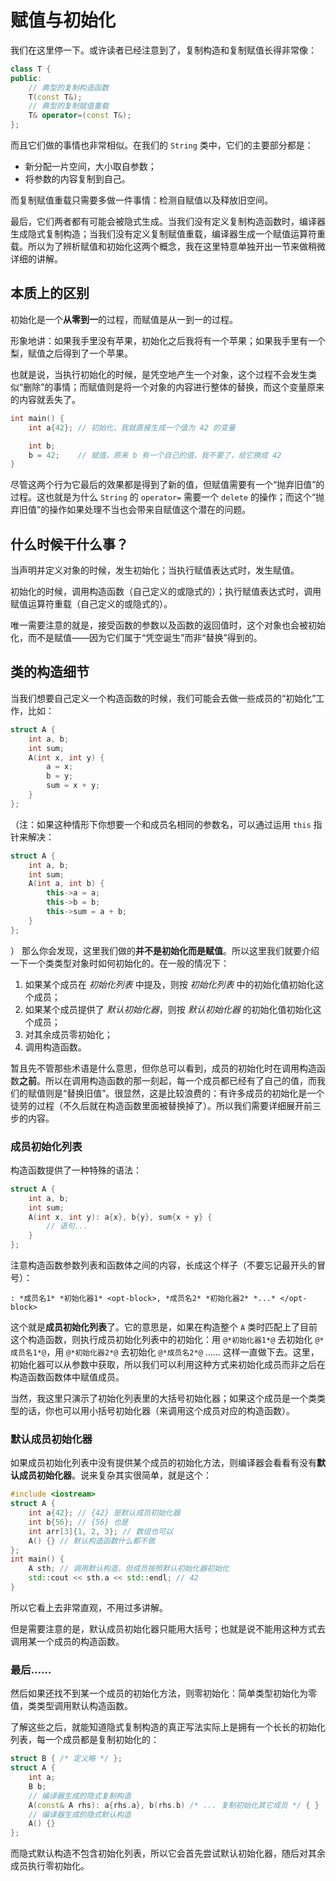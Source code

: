 # 赋值与初始化

我们在这里停一下。或许读者已经注意到了，复制构造和复制赋值长得非常像：
```cpp
class T {
public:
    // 典型的复制构造函数
    T(const T&);
    // 典型的复制赋值重载
    T& operator=(const T&);
};
```

而且它们做的事情也非常相似。在我们的 `String` 类中，它们的主要部分都是：
- 新分配一片空间，大小取自参数；
- 将参数的内容复制到自己。

而复制赋值重载只需要多做一件事情：检测自赋值以及释放旧空间。

最后，它们两者都有可能会被隐式生成。当我们没有定义复制构造函数时，编译器生成隐式复制构造；当我们没有定义复制赋值重载，编译器生成一个赋值运算符重载。所以为了辨析赋值和初始化这两个概念，我在这里特意单独开出一节来做稍微详细的讲解。

## 本质上的区别

初始化是一个**从零到一**的过程，而赋值是从一到一的过程。

形象地讲：如果我手里没有苹果，初始化之后我将有一个苹果；如果我手里有一个梨，赋值之后得到了一个苹果。

也就是说，当执行初始化的时候，是凭空地产生一个对象，这个过程不会发生类似“删除”的事情；而赋值则是将一个对象的内容进行整体的替换，而这个变量原来的内容就丢失了。
```cpp
int main() {
    int a{42}; // 初始化，我就直接生成一个值为 42 的变量

    int b;
    b = 42;    // 赋值，原来 b 有一个自己的值，我不要了，给它换成 42
}
```
尽管这两个行为它最后的效果都是得到了新的值，但赋值需要有一个“抛弃旧值”的过程。这也就是为什么 `String` 的 `operator=` 需要一个 `delete` 的操作；而这个“抛弃旧值”的操作如果处理不当也会带来自赋值这个潜在的问题。

## 什么时候干什么事？

当声明并定义对象的时候，发生初始化；当执行赋值表达式时，发生赋值。

初始化的时候，调用构造函数（自己定义的或隐式的）；执行赋值表达式时，调用赋值运算符重载（自己定义的或隐式的）。

唯一需要注意的就是，接受函数的参数以及函数的返回值时，这个对象也会被初始化，而不是赋值——因为它们属于“凭空诞生”而非“替换”得到的。

## 类的构造细节

当我们想要自己定义一个构造函数的时候，我们可能会去做一些成员的“初始化”工作，比如：                  
```cpp
struct A {
    int a, b;
    int sum;
    A(int x, int y) {
        a = x;
        b = y;
        sum = x + y;
    }
};
```

（注：如果这种情形下你想要一个和成员名相同的参数名，可以通过运用 `this` 指针来解决：
```cpp
struct A {
    int a, b;
    int sum;
    A(int a, int b) {
        this->a = a;
        this->b = b;
        this->sum = a + b;
    }
};
```
）
那么你会发现，这里我们做的**并不是初始化而是赋值**。所以这里我们就要介绍一下一个类类型对象时如何初始化的。在一般的情况下：
1. 如果某个成员在 *初始化列表* 中提及，则按 *初始化列表* 中的初始化值初始化这个成员；
2. 如果某个成员提供了 *默认初始化器*，则按 *默认初始化器* 的初始化值初始化这个成员；
3. 对其余成员零初始化；
4. 调用构造函数。

暂且先不管那些术语是什么意思，但你总可以看到，成员的初始化时在调用构造函数**之前**。所以在调用构造函数的那一刻起，每一个成员都已经有了自己的值，而我们的赋值则是“替换旧值”。很显然，这是比较浪费的：有许多成员的初始化是一个徒劳的过程（不久后就在构造函数里面被替换掉了）。所以我们需要详细展开前三步的内容。

### 成员初始化列表

构造函数提供了一种特殊的语法：
```cpp
struct A {
    int a, b;
    int sum;
    A(int x, int y): a{x}, b{y}, sum{x + y} {
        // 语句...
    }
};
```
注意构造函数参数列表和函数体之间的内容，长成这个样子（不要忘记最开头的冒号）：
```sdsc
: *成员名1* *初始化器1* <opt-block>, *成员名2* *初始化器2* *...* </opt-block>
```
这个就是**成员初始化列表**了。它的意思是，如果在构造整个 `A` 类时匹配上了目前这个构造函数，则执行成员初始化列表中的初始化：用 `@*初始化器1*@` 去初始化 `@*成员名1*@`，用 `@*初始化器2*@` 去初始化 `@*成员名2*@` …… 这样一直做下去。这里，初始化器可以从参数中获取，所以我们可以利用这种方式来初始化成员而非之后在构造函数函数体中赋值成员。

当然，我这里只演示了初始化列表里的大括号初始化器；如果这个成员是一个类类型的话，你也可以用小括号初始化器（来调用这个成员对应的构造函数）。

### 默认成员初始化器

如果成员初始化列表中没有提供某个成员的初始化方法，则编译器会看看有没有**默认成员初始化器**。说来复杂其实很简单，就是这个：
```CPP
#include <iostream>
struct A {
    int a{42}; // {42} 是默认成员初始化器
    int b{56}; // {56} 也是
    int arr[3]{1, 2, 3}; // 数组也可以
    A() {} // 默认构造函数什么都不做
};
int main() {
    A sth; // 调用默认构造，但成员按照默认初始化器初始化
    std::cout << sth.a << std::endl; // 42
}
```
所以它看上去非常直观，不用过多讲解。

但是需要注意的是，默认成员初始化器只能用大括号；也就是说不能用这种方式去调用某一个成员的构造函数。

### 最后……

然后如果还找不到某一个成员的初始化方法，则零初始化：简单类型初始化为零值，类类型调用默认构造函数。

了解这些之后，就能知道隐式复制构造的真正写法实际上是拥有一个长长的初始化列表，每一个成员都是复制初始化的：
```cpp
struct B { /* 定义略 */ };
struct A {
    int a;
    B b;
    // 编译器生成的隐式复制构造
    A(const& A rhs): a{rhs.a}, b(rhs.b) /* ... 复制初始化其它成员 */ { }
    // 编译器生成的隐式默认构造
    A() {}
};
```
而隐式默认构造不包含初始化列表，所以它会首先尝试默认初始化器，随后对其余成员执行零初始化。